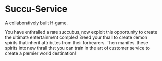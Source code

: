 # Succu-Service
A collaboratively built H-game.

You have enthralled a rare succubus, now exploit this opportunity to create the ultimate entertainment complex! Breed your thrall to create demon spirits that inherit
attributes from their forbearers. Then manifest these spirits into new thrall that you
can train in the art of customer service to create a premier world destination!